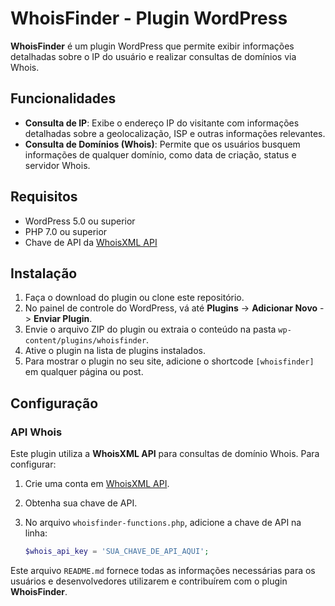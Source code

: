 # WhoisFinder - Plugin WordPress

**WhoisFinder** é um plugin WordPress que permite exibir informações detalhadas sobre o IP do usuário e realizar consultas de domínios via Whois.

## Funcionalidades

- **Consulta de IP**: Exibe o endereço IP do visitante com informações detalhadas sobre a geolocalização, ISP e outras informações relevantes.
- **Consulta de Domínios (Whois)**: Permite que os usuários busquem informações de qualquer domínio, como data de criação, status e servidor Whois.

## Requisitos

- WordPress 5.0 ou superior
- PHP 7.0 ou superior
- Chave de API da [WhoisXML API](https://www.whoisxmlapi.com/)

## Instalação

1. Faça o download do plugin ou clone este repositório.
2. No painel de controle do WordPress, vá até **Plugins** -> **Adicionar Novo** -> **Enviar Plugin**.
3. Envie o arquivo ZIP do plugin ou extraia o conteúdo na pasta `wp-content/plugins/whoisfinder`.
4. Ative o plugin na lista de plugins instalados.
5. Para mostrar o plugin no seu site, adicione o shortcode `[whoisfinder]` em qualquer página ou post.

## Configuração

### API Whois

Este plugin utiliza a **WhoisXML API** para consultas de domínio Whois. Para configurar:

1. Crie uma conta em [WhoisXML API](https://www.whoisxmlapi.com/).
2. Obtenha sua chave de API.
3. No arquivo `whoisfinder-functions.php`, adicione a chave de API na linha:
   
   ```php
   $whois_api_key = 'SUA_CHAVE_DE_API_AQUI';


Este arquivo `README.md` fornece todas as informações necessárias para os usuários e desenvolvedores utilizarem e contribuírem com o plugin **WhoisFinder**.
